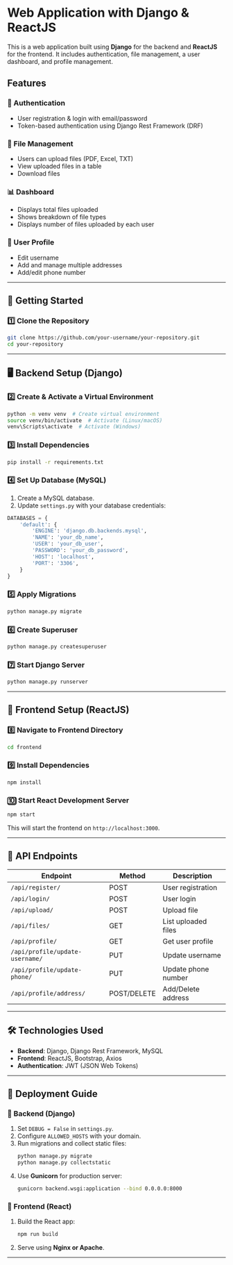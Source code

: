 # Web Application with Django & ReactJS

This is a web application built using **Django** for the backend and **ReactJS** for the frontend. It includes authentication, file management, a user dashboard, and profile management.

## Features

### 🔐 Authentication
- User registration & login with email/password
- Token-based authentication using Django Rest Framework (DRF)

### 📂 File Management
- Users can upload files (PDF, Excel, TXT)
- View uploaded files in a table
- Download files

### 📊 Dashboard
- Displays total files uploaded
- Shows breakdown of file types
- Displays number of files uploaded by each user

### 👤 User Profile
- Edit username
- Add and manage multiple addresses
- Add/edit phone number

---

## 🚀 Getting Started

### 1️⃣ Clone the Repository
```sh
git clone https://github.com/your-username/your-repository.git
cd your-repository
```

---

## 🖥️ Backend Setup (Django)

### 2️⃣ Create & Activate a Virtual Environment
```sh
python -m venv venv  # Create virtual environment
source venv/bin/activate  # Activate (Linux/macOS)
venv\Scripts\activate  # Activate (Windows)
```

### 3️⃣ Install Dependencies
```sh
pip install -r requirements.txt
```

### 4️⃣ Set Up Database (MySQL)
1. Create a MySQL database.
2. Update `settings.py` with your database credentials:
```python
DATABASES = {
    'default': {
        'ENGINE': 'django.db.backends.mysql',
        'NAME': 'your_db_name',
        'USER': 'your_db_user',
        'PASSWORD': 'your_db_password',
        'HOST': 'localhost',
        'PORT': '3306',
    }
}
```

### 5️⃣ Apply Migrations
```sh
python manage.py migrate
```

### 6️⃣ Create Superuser
```sh
python manage.py createsuperuser
```

### 7️⃣ Start Django Server
```sh
python manage.py runserver
```

---

## 🎨 Frontend Setup (ReactJS)

### 8️⃣ Navigate to Frontend Directory
```sh
cd frontend
```

### 9️⃣ Install Dependencies
```sh
npm install
```

### 🔟 Start React Development Server
```sh
npm start
```

This will start the frontend on `http://localhost:3000`.

---

## 📡 API Endpoints
| Endpoint           | Method | Description |
|-------------------|--------|-------------|
| `/api/register/`  | POST   | User registration |
| `/api/login/`     | POST   | User login |
| `/api/upload/`    | POST   | Upload file |
| `/api/files/`     | GET    | List uploaded files |
| `/api/profile/`   | GET    | Get user profile |
| `/api/profile/update-username/` | PUT | Update username |
| `/api/profile/update-phone/` | PUT | Update phone number |
| `/api/profile/address/` | POST/DELETE | Add/Delete address |

---

## 🛠️ Technologies Used
- **Backend**: Django, Django Rest Framework, MySQL
- **Frontend**: ReactJS, Bootstrap, Axios
- **Authentication**: JWT (JSON Web Tokens)

---

## 🎯 Deployment Guide
### 🔹 Backend (Django)
1. Set `DEBUG = False` in `settings.py`.
2. Configure `ALLOWED_HOSTS` with your domain.
3. Run migrations and collect static files:
   ```sh
   python manage.py migrate
   python manage.py collectstatic
   ```
4. Use **Gunicorn** for production server:
   ```sh
   gunicorn backend.wsgi:application --bind 0.0.0.0:8000
   ```

### 🔹 Frontend (React)
1. Build the React app:
   ```sh
   npm run build
   ```
2. Serve using **Nginx or Apache**.

---


